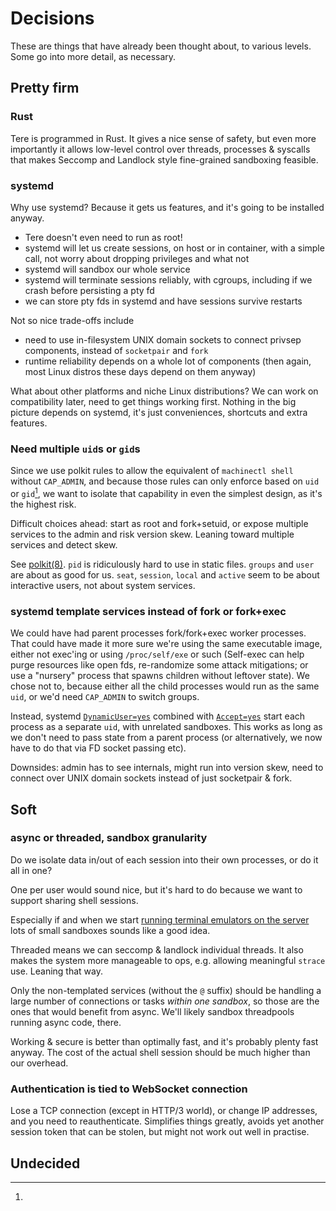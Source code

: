 # Decisions

These are things that have already been thought about, to various levels.
Some go into more detail, as necessary.

## Pretty firm


### Rust

Tere is programmed in Rust.
It gives a nice sense of safety, but even more importantly it allows low-level control over threads, processes & syscalls that makes Seccomp and Landlock style fine-grained sandboxing feasible.


### systemd

Why use systemd?
Because it gets us features, and it's going to be installed anyway.

- Tere doesn't even need to run as root!
- systemd will let us create sessions, on host or in container, with a simple call, not worry about dropping privileges and what not
- systemd will sandbox our whole service
- systemd will terminate sessions reliably, with cgroups, including if we crash before persisting a pty fd
- we can store pty fds in systemd and have sessions survive restarts

Not so nice trade-offs include

- need to use in-filesystem UNIX domain sockets to connect privsep components, instead of `socketpair` and `fork`
- runtime reliability depends on a whole lot of components (then again, most Linux distros these days depend on them anyway)

What about other platforms and niche Linux distributions?
We can work on compatibility later, need to get things working first.
Nothing in the big picture depends on systemd, it's just conveniences, shortcuts and extra features.


### Need multiple `uid`s or `gid`s

Since we use polkit rules to allow the equivalent of `machinectl shell` without `CAP_ADMIN`, and because those rules can only enforce based on `uid` or `gid`[^only-uid-or-gid], we want to isolate that capability in even the simplest design, as it's the highest risk.

Difficult choices ahead: start as root and fork+setuid, or expose multiple services to the admin and risk version skew.
Leaning toward multiple services and detect skew.

[^only-uid-or-gid]:
See [polkit(8)](https://www.freedesktop.org/software/polkit/docs/latest/polkit.8.html).
`pid` is ridiculously hard to use in static files.
`groups` and `user` are about as good for us.
`seat`, `session`, `local` and `active` seem to be about interactive users, not about system services.


### systemd template services instead of fork or fork+exec

We could have had parent processes fork/fork+exec worker processes.
That could have made it more sure we're using the same executable image, either not exec'ing or using `/proc/self/exe` or such (Self-exec can help purge resources like open fds, re-randomize some attack mitigations; or use a "nursery" process that spawns children without leftover state).
We chose not to, because either all the child processes would run as the same `uid`, or we'd need `CAP_ADMIN` to switch groups.

Instead, systemd [`DynamicUser=yes`](https://www.freedesktop.org/software/systemd/man/systemd.exec.html#DynamicUser=) combined with [`Accept=yes`](https://www.freedesktop.org/software/systemd/man/systemd.socket.html#Accept=) start each process as a separate `uid`, with unrelated sandboxes.
This works as long as we don't need to pass state from a parent process (or alternatively, we now have to do that via FD socket passing etc).

Downsides: admin has to see internals, might run into version skew, need to connect over UNIX domain sockets instead of just socketpair & fork.


## Soft

### async or threaded, sandbox granularity

Do we isolate data in/out of each session into their own processes, or do it all in one?

One per user would sound nice, but it's hard to do because we want to support sharing shell sessions.

Especially if and when we start [running terminal emulators on the server](../roadmap.md#keep-terminal-state) lots of small sandboxes sounds like a good idea.

Threaded means we can seccomp & landlock individual threads.
It also makes the system more manageable to ops, e.g. allowing meaningful `strace` use.
Leaning that way.

Only the non-templated services (without the `@` suffix) should be handling a large number of connections or tasks *within one sandbox*, so those are the ones that would benefit from async.
We'll likely sandbox threadpools running async code, there.

Working & secure is better than optimally fast, and it's probably plenty fast anyway.
The cost of the actual shell session should be much higher than our overhead.


### Authentication is tied to WebSocket connection

Lose a TCP connection (except in HTTP/3 world), or change IP addresses, and you need to reauthenticate.
Simplifies things greatly, avoids yet another session token that can be stolen, but might not work out well in practise.


## Undecided
